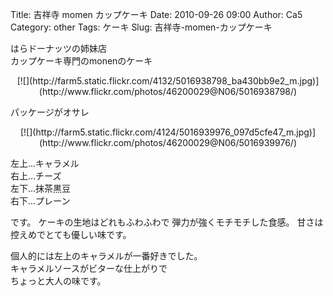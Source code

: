 Title: 吉祥寺 momen カップケーキ
Date: 2010-09-26 09:00
Author: Ca5
Category: other
Tags: ケーキ
Slug: 吉祥寺-momen-カップケーキ

はらドーナッツの姉妹店  
カップケーキ専門のmonenのケーキ

<p>
<center>
[![](http://farm5.static.flickr.com/4132/5016938798_ba430bb9e2_m.jpg)](http://www.flickr.com/photos/46200029@N06/5016938798/)

</center>
  
パッケージがオサレ

</p>
<p>
<center>
[![](http://farm5.static.flickr.com/4124/5016939976_097d5cfe47_m.jpg)](http://www.flickr.com/photos/46200029@N06/5016939976/)

</center>
  
左上…キャラメル  
右上…チーズ  
左下…抹茶黒豆  
右下…プレーン

</p>
です。  
ケーキの生地はどれもふわふわで  
弾力が強くモチモチした食感。  
甘さは控えめでとても優しい味です。

個人的には左上のキャラメルが一番好きでした。  
キャラメルソースがビターな仕上がりで  
ちょっと大人の味です。  

